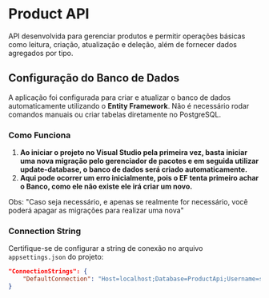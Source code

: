 # Product API
API desenvolvida para gerenciar produtos e permitir operações básicas como leitura, criação, atualização e deleção, além de fornecer dados agregados por tipo.

## **Configuração do Banco de Dados**
A aplicação foi configurada para criar e atualizar o banco de dados automaticamente utilizando o **Entity Framework**. Não é necessário rodar comandos manuais ou criar tabelas diretamente no PostgreSQL.

### Como Funciona
1. **Ao iniciar o projeto no Visual Studio pela primeira vez, basta iniciar uma nova migração pelo gerenciador de pacotes e em seguida utilizar update-database, o banco de dados será criado automaticamente.**
2. **Aqui pode ocorrer um erro inicialmente, pois o EF tenta primeiro achar o Banco, como ele não existe ele irá criar um novo.**

Obs: "Caso seja necessário, e apenas se realmente for necessário, você poderá apagar as migrações para realizar uma nova"

### Connection String
Certifique-se de configurar a string de conexão no arquivo `appsettings.json` do projeto:
```json
"ConnectionStrings": {
    "DefaultConnection": "Host=localhost;Database=ProductApi;Username=seu_usuario;Password=sua_senha"
}

